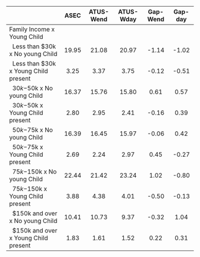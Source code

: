 
|                      |         ASEC |    ATUS-Wend |    ATUS-Wday |     Gap-Wend |      Gap-day |
| -------------------- | :----------: | :----------: | :----------: | :----------: | :----------: |
| Family Income x Young Child |              |              |              |              |              |
| &nbsp;&nbsp;Less than $30k x No young Child |        19.95 |        21.08 |        20.97 |        -1.14 |        -1.02 |
| &nbsp;&nbsp;Less than $30k x Young Child present |         3.25 |         3.37 |         3.75 |        -0.12 |        -0.51 |
| &nbsp;&nbsp;$30k-$50k x No young Child |        16.37 |        15.76 |        15.80 |         0.61 |         0.57 |
| &nbsp;&nbsp;$30k-$50k x Young Child present |         2.80 |         2.95 |         2.41 |        -0.16 |         0.39 |
| &nbsp;&nbsp;$50k-$75k x No young Child |        16.39 |        16.45 |        15.97 |        -0.06 |         0.42 |
| &nbsp;&nbsp;$50k-$75k x Young Child present |         2.69 |         2.24 |         2.97 |         0.45 |        -0.27 |
| &nbsp;&nbsp;$75k-$150k x No young Child |        22.44 |        21.42 |        23.24 |         1.02 |        -0.80 |
| &nbsp;&nbsp;$75k-$150k x Young Child present |         3.88 |         4.38 |         4.01 |        -0.50 |        -0.13 |
| &nbsp;&nbsp;$150k and over x No young Child |        10.41 |        10.73 |         9.37 |        -0.32 |         1.04 |
| &nbsp;&nbsp;$150k and over x Young Child present |         1.83 |         1.61 |         1.52 |         0.22 |         0.31 |

